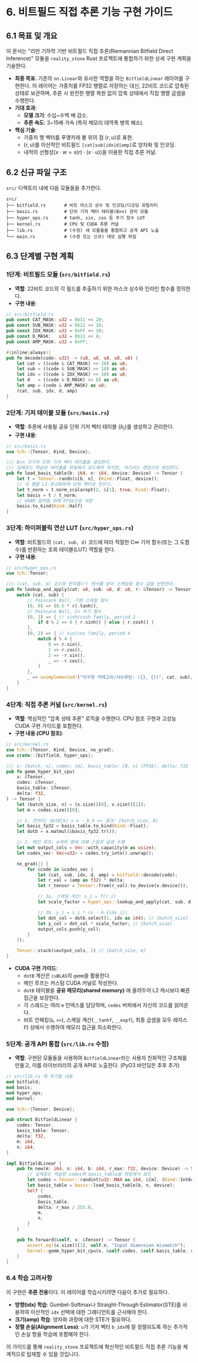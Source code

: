 # 6. 비트필드 직접 추론 기능 구현 가이드

## 6.1 목표 및 개요

이 문서는 "리만 기하학 기반 비트필드 직접 추론(Riemannian Bitfield Direct Inference)" 모듈을 `reality_stone` Rust 프로젝트에 통합하기 위한 상세 구현 계획을 기술한다.

-   **최종 목표**: 기존의 `nn.Linear`와 유사한 역할을 하는 `BitfieldLinear` 레이어를 구현한다. 이 레이어는 가중치를 FP32 행렬로 저장하는 대신, 22비트 코드로 압축된 상태로 보관하며, 추론 시 완전한 행렬 복원 없이 압축 상태에서 직접 행렬 곱셈을 수행한다.
-   **기대 효과**:
    -   **모델 크기**: 수십~수백 배 감소.
    -   **추론 속도**: 3~15배 가속 (특히 메모리 대역폭 병목 해소).
-   **핵심 기술**:
    -   가중치 행 벡터를 푸앵카레 볼 위의 점 $(r, u)$로 표현.
    -   $(r, u)$를 이산적인 비트필드 `[cat|sub|idx|d|amp]`로 양자화 및 인코딩.
    -   내적의 선형성($x \cdot w = s(r) \cdot (x \cdot u)$)을 이용한 직접 추론 커널.

## 6.2 신규 파일 구조

`src/` 디렉토리 내에 다음 모듈들을 추가한다.

```
src/
├── bitfield.rs       # 비트 마스크 상수 및 인코딩/디코딩 유틸리티
├── basis.rs          # 단위 기저 벡터 테이블(B×n) 관리 모듈
├── hyper_ops.rs      # tanh, sin, cos 등 주기 함수 LUT
├── kernel.rs         # CPU 및 CUDA 추론 커널
├── lib.rs            # (수정) 새 모듈들을 통합하고 공개 API 노출
└── main.rs           # (수정 또는 신규) 데모 실행 파일
```

## 6.3 단계별 구현 계획

### 1단계: 비트필드 모듈 (`src/bitfield.rs`)

-   **역할**: 22비트 코드의 각 필드를 추출하기 위한 마스크 상수와 인라인 함수를 정의한다.
-   **구현 내용**:

```rust
// src/bitfield.rs
pub const CAT_MASK: u32 = 0b11 << 20;
pub const SUB_MASK: u32 = 0b11 << 18;
pub const IDX_MASK: u32 = 0xFF << 10;
pub const D_MASK:   u32 = 0b11 << 8;
pub const AMP_MASK: u32 = 0xFF;

#[inline(always)]
pub fn decode(code: u32) -> (u8, u8, u8, u8, u8) {
    let cat = ((code & CAT_MASK) >> 20) as u8;
    let sub = ((code & SUB_MASK) >> 18) as u8;
    let idx = ((code & IDX_MASK) >> 10) as u8;
    let d   = ((code & D_MASK) >> 8) as u8;
    let amp = (code & AMP_MASK) as u8;
    (cat, sub, idx, d, amp)
}
```

### 2단계: 기저 테이블 모듈 (`src/basis.rs`)

-   **역할**: 추론에 사용될 공유 단위 기저 벡터 테이블 $\{b_j\}$를 생성하고 관리한다.
-   **구현 내용**:

```rust
// src/basis.rs
use tch::{Tensor, Kind, Device};

/// B×n 크기의 단위 기저 벡터 테이블을 생성한다.
/// 실제로는 학습된 테이블을 파일에서 로드해야 하지만, 여기서는 랜덤으로 생성한다.
pub fn load_basis_table(b: i64, n: i64, device: Device) -> Tensor {
    let t = Tensor::randn(&[b, n], (Kind::Float, device));
    // 각 행을 L2-정규화하여 단위 벡터로 만든다.
    let t_norm = t.norm_scalaropt(2, &[1], true, Kind::Float);
    let basis = t / t_norm;
    // VRAM 절약을 위해 FP16으로 저장
    basis.to_kind(Kind::Half)
}
```

### 3단계: 하이퍼볼릭 연산 LUT (`src/hyper_ops.rs`)

-   **역할**: 비트필드의 `(cat, sub, d)` 코드에 따라 적절한 C∞ 기저 함수(또는 그 도함수)를 반환하는 조회 테이블(LUT) 역할을 한다.
-   **구현 내용**:

```rust
// src/hyper_ops.rs
use tch::Tensor;

/// (cat, sub, d) 코드와 반지름(r) 텐서를 받아 스케일링 함수 값을 반환한다.
pub fn lookup_and_apply(cat: u8, sub: u8, d: u8, r: &Tensor) -> Tensor {
    match (cat, sub) {
        // Poincaré Ball, 기본 스케일 함수
        (0, 0) => (0.5 * r).tanh(),
        // Poincaré Ball, C∞ 주기 함수
        (0, 1) => { // sinh/cosh family, period 2
            if d % 2 == 0 { r.sinh() } else { r.cosh() }
        },
        (0, 2) => { // sin/cos family, period 4
            match d % 4 {
                0 => r.sin(),
                1 => r.cos(),
                2 => -r.sin(),
                _ => -r.cos(),
            }
        },
        _ => unimplemented!("미구현 카테고리/서브루틴: ({}, {})", cat, sub),
    }
}
```

### 4단계: 직접 추론 커널 (`src/kernel.rs`)

-   **역할**: 핵심적인 "압축 상태 추론" 로직을 수행한다. CPU 참조 구현과 고성능 CUDA 구현 가이드를 포함한다.
-   **구현 내용 (CPU 참조)**:

```rust
// src/kernel.rs
use tch::{Tensor, Kind, Device, no_grad};
use crate::{bitfield, hyper_ops};

/// x: [batch, n], codes: [m], basis_table: [B, n] (FP16), delta: f32
pub fn gemm_hyper_bit_cpu(
    x: &Tensor,
    codes: &Tensor,
    basis_table: &Tensor,
    delta: f32,
) -> Tensor {
    let (batch_size, n) = (x.size()[0], x.size()[1]);
    let m = codes.size()[0];

    // 1. 전처리: dotB[k] = x · b_k => 결과: [batch_size, B]
    let basis_fp32 = basis_table.to_kind(Kind::Float);
    let dotb = x.matmul(&basis_fp32.tr());

    // 2. 메인 루프: m개의 행에 대해 스칼라 곱셈 수행
    let mut output_cols = Vec::with_capacity(m as usize);
    let codes_vec: Vec<u32> = codes.try_into().unwrap();

    no_grad(|| {
        for &code in &codes_vec {
            let (cat, sub, idx, d, amp) = bitfield::decode(code);
            let r_val = (amp as f32) * delta;
            let r_tensor = Tensor::from(r_val).to_device(x.device());

            // 3a. 스케일 계산: s_i = f(r_i)
            let scale_factor = hyper_ops::lookup_and_apply(cat, sub, d, &r_tensor);

            // 3b. y_i = s_i * (x · b_{idx_i})
            let dot_col = dotb.select(1, idx as i64); // [batch_size]
            let y_col = dot_col * scale_factor; // [batch_size]
            output_cols.push(y_col);
        }
    });

    Tensor::stack(&output_cols, 1) // [batch_size, m]
}
```
-   **CUDA 구현 가이드**:
    -   `dotB` 계산은 `cuBLAS`의 `gemm`을 활용한다.
    -   메인 루프는 커스텀 CUDA 커널로 작성한다.
    -   `dotB` 테이블을 **공유 메모리(shared memory)** 에 올려두어 L2 캐시보다 빠른 접근을 보장한다.
    -   각 스레드는 여러 `m` 인덱스를 담당하며, `codes` 버퍼에서 자신의 코드를 읽어온다.
    -   비트 언패킹(`&`, `>>`), 스케일 계산(`__tanhf`, `__expf`), 최종 곱셈을 모두 레지스터 상에서 수행하여 메모리 접근을 최소화한다.

### 5단계: 공개 API 통합 (`src/lib.rs` 수정)

-   **역할**: 구현된 모듈들을 사용하여 `BitfieldLinear`라는 사용자 친화적인 구조체를 만들고, 이를 라이브러리의 공개 API로 노출한다. (PyO3 바인딩은 추후 추가)

```rust
// src/lib.rs 에 추가될 내용
mod bitfield;
mod basis;
mod hyper_ops;
mod kernel;

use tch::{Tensor, Device};

pub struct BitfieldLinear {
    codes: Tensor,
    basis_table: Tensor,
    delta: f32,
    m: i64,
    n: i64,
}

impl BitfieldLinear {
    pub fn new(m: i64, n: i64, b: i64, r_max: f32, device: Device) -> Self {
        // 실제로는 학습된 codes와 basis_table을 파일에서 로드
        let codes = Tensor::randint(u32::MAX as i64, &[m], (Kind::Int64, device)).to_kind(Kind::Int);
        let basis_table = basis::load_basis_table(b, n, device);
        Self {
            codes,
            basis_table,
            delta: r_max / 255.0,
            m,
            n,
        }
    }

    pub fn forward(&self, x: &Tensor) -> Tensor {
        assert_eq!(x.size()[1], self.n, "Input dimension mismatch");
        kernel::gemm_hyper_bit_cpu(x, &self.codes, &self.basis_table, self.delta)
    }
}
```

### 6.4 학습 고려사항

이 구현은 **추론 전용**이다. 이 레이어를 학습시키려면 다음이 추가로 필요하다.
-   **방향(idx) 학습**: Gumbel-Softmax나 Straight-Through Estimator(STE)를 사용하여 이산적인 `idx` 선택에 대한 그래디언트를 근사해야 한다.
-   **크기(amp) 학습**: 양자화 과정에 대한 STE가 필요하다.
-   **정렬 손실(Alignment Loss)**: `u`가 기저 벡터 `b_idx`에 잘 정렬되도록 하는 추가적인 손실 항을 학습에 포함해야 한다.

이 가이드를 통해 `reality_stone` 프로젝트에 혁신적인 비트필드 직접 추론 기능을 체계적으로 탑재할 수 있을 것입니다. 